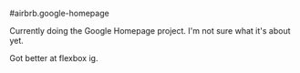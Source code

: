 #airbrb.google-homepage

Currently doing the Google Homepage project. I'm not sure what it's about yet.


Got better at flexbox ig.
